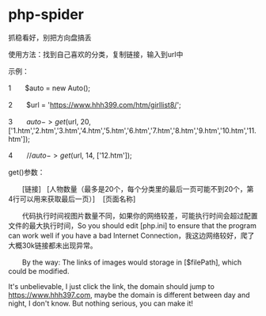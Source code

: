# php-spider
抓稳看好，别把方向盘搞丢

使用方法：找到自己喜欢的分类，复制链接，输入到url中

示例：

1　　$auto = new Auto();

2　　$url = 'https://www.hhh399.com/htm/girllist8/';

3　　$auto->get($url, 20, ['1.htm','2.htm','3.htm','4.htm','5.htm','6.htm','7.htm','8.htm','9.htm','10.htm','11.htm']);

4　　//$auto->get($url, 14, ['12.htm']);

get()参数：

　　[链接]   [人物数量（最多是20个，每个分类里的最后一页可能不到20个，第4行可以用来获取最后一页）]    [页面名称]


　　代码执行时间视图片数量不同，如果你的网络较差，可能执行时间会超过配置文件的最大执行时间，So you should edit [php.ini] to ensure that the program can work well if you have a bad Internet Connection，我这边网络较好，爬了大概30k链接都未出现异常。

　　By the way: The links of images would storage in [$filePath], which could be modified.

It's unbelievable, I just click the link, the domain should jump to https://www.hhh397.com, maybe the domain is different between day and night, I don't know. But nothing serious, you can make it!
